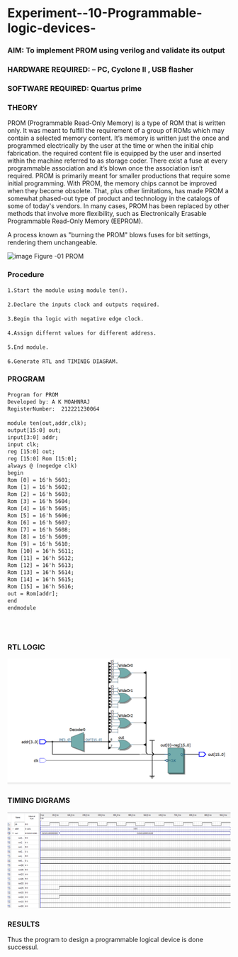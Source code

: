 # Experiment--10-Programmable-logic-devices-
 
### AIM: To implement PROM using verilog and validate its output 
### HARDWARE REQUIRED:  – PC, Cyclone II , USB flasher
### SOFTWARE REQUIRED:   Quartus prime
### THEORY 

 
PROM (Programmable Read-Only Memory) is a type of ROM that is written only. It was meant to fulfill the requirement of a group of ROMs which may contain a selected memory content. It’s memory is written just the once and programmed electrically by the user at the time or when the initial chip fabrication. the required content file is equipped by the user and inserted within the machine referred to as storage coder. There exist a fuse at every programmable association and it’s blown once the association isn’t required.
PROM is primarily meant for smaller productions that require some initial programming. With PROM, the memory chips cannot be improved when they become obsolete. That, plus other limitations, has made PROM a somewhat phased-out type of product and technology in the catalogs of some of today's vendors. In many cases, PROM has been replaced by other methods that involve more flexibility, such as Electronically Erasable Programmable Read-Only Memory (EEPROM).

A process known as "burning the PROM" blows fuses for bit settings, rendering them unchangeable.

![image](https://user-images.githubusercontent.com/36288975/172760743-04a59275-862b-4c42-8d08-8ecbca668c75.png)
Figure -01 PROM 
 
 
### Procedure
```
1.Start the module using module ten().

2.Declare the inputs clock and outputs required.

3.Begin tha logic with negative edge clock.

4.Assign differnt values for different address.

5.End module.

6.Generate RTL and TIMINIG DIAGRAM.

```

### PROGRAM 
```
Program for PROM 
Developed by: A K MOAHNRAJ
RegisterNumber:  212221230064

module ten(out,addr,clk);
output[15:0] out;
input[3:0] addr;
input clk;
reg [15:0] out;
reg [15:0] Rom [15:0];
always @ (negedge clk)
begin 
Rom [0] = 16'h 5601;
Rom [1] = 16'h 5602;
Rom [2] = 16'h 5603;
Rom [3] = 16'h 5604;
Rom [4] = 16'h 5605;
Rom [5] = 16'h 5606;
Rom [6] = 16'h 5607;
Rom [7] = 16'h 5608;
Rom [8] = 16'h 5609;
Rom [9] = 16'h 5610;
Rom [10] = 16'h 5611;
Rom [11] = 16'h 5612;
Rom [12] = 16'h 5613;
Rom [13] = 16'h 5614;
Rom [14] = 16'h 5615;
Rom [15] = 16'h 5616;
out = Rom[addr];
end
endmodule




```


### RTL LOGIC  

![git log](m1.png)






### TIMING DIGRAMS  


![git log](m2.png)


 





### RESULTS 

Thus the program to design a programmable logical device is done successul.